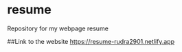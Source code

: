 # resume
Repository for my webpage resume

##Link to the website
https://resume-rudra2901.netlify.app
